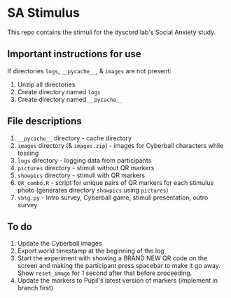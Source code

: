 # SA Stimulus

This repo contains the stimuli for the dyscord lab's Social Anxiety study.

## Important instructions for use

If directories `logs`, `__pycache__`, & `images` are not present:
1. Unzip all directories
2. Create directory named `logs`
3. Create directory named `__pycache__`

## File descriptions

1. `__pycache__` directory - cache directory
2. `images` directory (& `images.zip`) - images for Cyberball characters while
  tossing
3. `logs` directory - logging data from participants
4. `pictures` directory - stimuli without QR markers
5. `showpics` directory - stimuli with QR markers
6. `QR_combo.R` - script for unique pairs of QR markers for each stimulus photo
  (generates directory `showpics` using `pictures`)
7. `vbtg.py` - Intro survey, Cyberball game, stimuli presentation, outro survey

## To do

1. Update the Cyberball images
1. Export world timestamp at the beginning of the log
1. Start the experiment with showing a BRAND NEW QR code on the screen and
   making the participant press spacebar to make it go away. Show `reset_image`
   for 1 second after that before proceeding.
1. Update the markers to Pupil's latest version of markers (implement in
   branch first)
